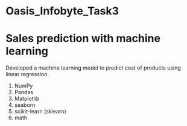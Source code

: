 # Oasis_Infobyte_Task3
#  Sales prediction with machine learning



Developed a machine learning model to predict cost of products using linear regression.

1) NumPy
2) Pandas
3) Matplotlib
4) seaborn
5) scikit-learn (sklearn)
6) math
